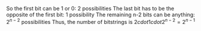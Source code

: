 So the first bit can be 1 or 0: 2 possibilities 
The last bit has to be the opposite of the first bit: 1 possibility 
The remaining n-2 bits can be anything: $2^{n-2}$ possibilities 
Thus, the number of bitstrings is $2 cdot 1 cdot 2^{n-2} = 2^{n-1}$
